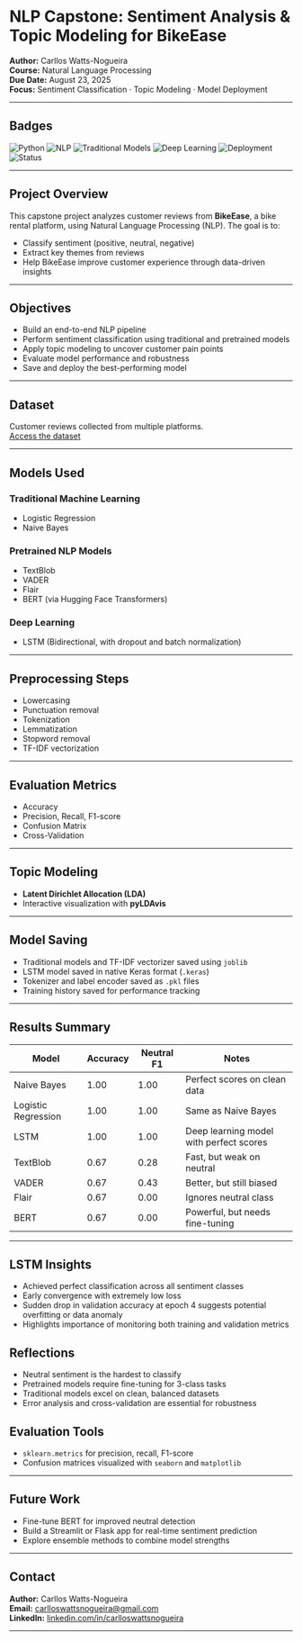 #  NLP Capstone: Sentiment Analysis & Topic Modeling for BikeEase

**Author:** Carllos Watts-Nogueira  
**Course:** Natural Language Processing  
**Due Date:** August 23, 2025  
**Focus:** Sentiment Classification · Topic Modeling · Model Deployment  

---

##  Badges

![Python](https://img.shields.io/badge/Python-3.10+-blue.svg) 
![NLP](https://img.shields.io/badge/NLP-Sentiment%20%26%20Topics-purple.svg) 
![Traditional Models](https://img.shields.io/badge/Models-LogReg%2C%20NaiveBayes-blue.svg)
![Deep Learning](https://img.shields.io/badge/Models-LSTM%2C%20BERT-purple.svg)
![Deployment](https://img.shields.io/badge/Deployment-Joblib%20%2F%20Pipeline-green.svg) 
![Status](https://img.shields.io/badge/Stage-Capstone%20Complete-brightgreen.svg)

---

##  Project Overview

This capstone project analyzes customer reviews from **BikeEase**, a bike rental platform, using Natural Language Processing (NLP). The goal is to:

- Classify sentiment (positive, neutral, negative)  
- Extract key themes from reviews  
- Help BikeEase improve customer experience through data-driven insights  

---

##  Objectives

- Build an end-to-end NLP pipeline  
- Perform sentiment classification using traditional and pretrained models  
- Apply topic modeling to uncover customer pain points  
- Evaluate model performance and robustness  
- Save and deploy the best-performing model  

---

##  Dataset

Customer reviews collected from multiple platforms.  
 [Access the dataset](https://drive.google.com/drive/folders/13-g3jxhPR0btN_s77KbcempcFXZ0RoqT)

---

##  Models Used

### Traditional Machine Learning
- Logistic Regression  
- Naive Bayes  

### Pretrained NLP Models
- TextBlob  
- VADER  
- Flair  
- BERT (via Hugging Face Transformers)

### Deep Learning
- LSTM (Bidirectional, with dropout and batch normalization)

---

##  Preprocessing Steps

- Lowercasing  
- Punctuation removal  
- Tokenization  
- Lemmatization  
- Stopword removal  
- TF-IDF vectorization  

---

##  Evaluation Metrics

- Accuracy  
- Precision, Recall, F1-score  
- Confusion Matrix  
- Cross-Validation  

---

##  Topic Modeling

- **Latent Dirichlet Allocation (LDA)**  
- Interactive visualization with **pyLDAvis**

---

##  Model Saving

- Traditional models and TF-IDF vectorizer saved using `joblib`
- LSTM model saved in native Keras format (`.keras`)
- Tokenizer and label encoder saved as `.pkl` files
- Training history saved for performance tracking

---

##  Results Summary

| Model               | Accuracy | Neutral F1 | Notes                                 |
|---------------------|----------|------------|----------------------------------------|
| Naive Bayes         | 1.00     | 1.00       | Perfect scores on clean data           |
| Logistic Regression | 1.00     | 1.00       | Same as Naive Bayes                    |
| LSTM                | 1.00     | 1.00       | Deep learning model with perfect scores|
| TextBlob            | 0.67     | 0.28       | Fast, but weak on neutral              |
| VADER               | 0.67     | 0.43       | Better, but still biased               |
| Flair               | 0.67     | 0.00       | Ignores neutral class                  |
| BERT                | 0.67     | 0.00       | Powerful, but needs fine-tuning        |
---

## LSTM Insights
- Achieved perfect classification across all sentiment classes
- Early convergence with extremely low loss
- Sudden drop in validation accuracy at epoch 4 suggests potential overfitting or data anomaly
- Highlights importance of monitoring both training and validation metrics

##  Reflections

- Neutral sentiment is the hardest to classify  
- Pretrained models require fine-tuning for 3-class tasks  
- Traditional models excel on clean, balanced datasets  
- Error analysis and cross-validation are essential for robustness

## Evaluation Tools
- `sklearn.metrics` for precision, recall, F1-score
- Confusion matrices visualized with `seaborn` and `matplotlib`

---

##  Future Work

- Fine-tune BERT for improved neutral detection  
- Build a Streamlit or Flask app for real-time sentiment prediction  
- Explore ensemble methods to combine model strengths  

---

##  Contact

**Author:** Carllos Watts-Nogueira  
**Email:** [carlloswattsnogueira@gmail.com](mailto:carlloswattsnogueira@gmail.com)  
**LinkedIn:** [linkedin.com/in/carlloswattsnogueira](https://www.linkedin.com/in/carlloswattsnogueira/)

---


